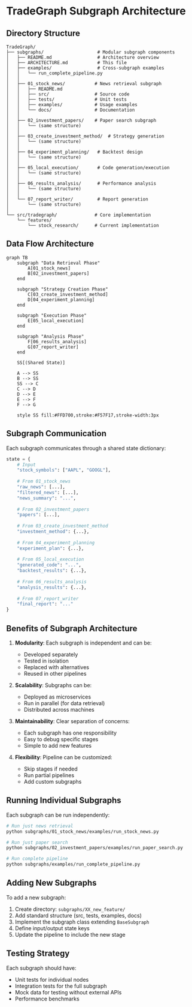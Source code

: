 # TradeGraph Subgraph Architecture

## Directory Structure

```
TradeGraph/
├── subgraphs/                    # Modular subgraph components
│   ├── README.md                 # Architecture overview
│   ├── ARCHITECTURE.md           # This file
│   ├── examples/                 # Cross-subgraph examples
│   │   └── run_complete_pipeline.py
│   │
│   ├── 01_stock_news/           # News retrieval subgraph
│   │   ├── README.md
│   │   ├── src/                 # Source code
│   │   ├── tests/               # Unit tests
│   │   ├── examples/            # Usage examples
│   │   └── docs/                # Documentation
│   │
│   ├── 02_investment_papers/    # Paper search subgraph
│   │   └── (same structure)
│   │
│   ├── 03_create_investment_method/  # Strategy generation
│   │   └── (same structure)
│   │
│   ├── 04_experiment_planning/   # Backtest design
│   │   └── (same structure)
│   │
│   ├── 05_local_execution/       # Code generation/execution
│   │   └── (same structure)
│   │
│   ├── 06_results_analysis/      # Performance analysis
│   │   └── (same structure)
│   │
│   └── 07_report_writer/         # Report generation
│       └── (same structure)
│
└── src/tradegraph/              # Core implementation
    └── features/
        └── stock_research/      # Current implementation
```

## Data Flow Architecture

```mermaid
graph TB
    subgraph "Data Retrieval Phase"
        A[01_stock_news]
        B[02_investment_papers]
    end
    
    subgraph "Strategy Creation Phase"
        C[03_create_investment_method]
        D[04_experiment_planning]
    end
    
    subgraph "Execution Phase"
        E[05_local_execution]
    end
    
    subgraph "Analysis Phase"
        F[06_results_analysis]
        G[07_report_writer]
    end
    
    SS[(Shared State)]
    
    A --> SS
    B --> SS
    SS --> C
    C --> D
    D --> E
    E --> F
    F --> G
    
    style SS fill:#FFD700,stroke:#F57F17,stroke-width:3px
```

## Subgraph Communication

Each subgraph communicates through a shared state dictionary:

```python
state = {
    # Input
    "stock_symbols": ["AAPL", "GOOGL"],
    
    # From 01_stock_news
    "raw_news": [...],
    "filtered_news": [...],
    "news_summary": "...",
    
    # From 02_investment_papers
    "papers": [...],
    
    # From 03_create_investment_method
    "investment_method": {...},
    
    # From 04_experiment_planning
    "experiment_plan": {...},
    
    # From 05_local_execution
    "generated_code": "...",
    "backtest_results": {...},
    
    # From 06_results_analysis
    "analysis_results": {...},
    
    # From 07_report_writer
    "final_report": "..."
}
```

## Benefits of Subgraph Architecture

1. **Modularity**: Each subgraph is independent and can be:
   - Developed separately
   - Tested in isolation
   - Replaced with alternatives
   - Reused in other pipelines

2. **Scalability**: Subgraphs can be:
   - Deployed as microservices
   - Run in parallel (for data retrieval)
   - Distributed across machines

3. **Maintainability**: Clear separation of concerns:
   - Each subgraph has one responsibility
   - Easy to debug specific stages
   - Simple to add new features

4. **Flexibility**: Pipeline can be customized:
   - Skip stages if needed
   - Run partial pipelines
   - Add custom subgraphs

## Running Individual Subgraphs

Each subgraph can be run independently:

```bash
# Run just news retrieval
python subgraphs/01_stock_news/examples/run_stock_news.py

# Run just paper search
python subgraphs/02_investment_papers/examples/run_paper_search.py

# Run complete pipeline
python subgraphs/examples/run_complete_pipeline.py
```

## Adding New Subgraphs

To add a new subgraph:

1. Create directory: `subgraphs/XX_new_feature/`
2. Add standard structure (src, tests, examples, docs)
3. Implement the subgraph class extending `BaseSubgraph`
4. Define input/output state keys
5. Update the pipeline to include the new stage

## Testing Strategy

Each subgraph should have:
- Unit tests for individual nodes
- Integration tests for the full subgraph
- Mock data for testing without external APIs
- Performance benchmarks